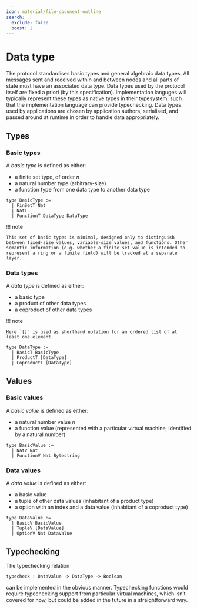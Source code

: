 ```yaml
---
icon: material/file-document-outline
search:
  exclude: false
  boost: 2
---
```


# Data type

The protocol standardises basic types and general algebraic data types. All messages sent and received within and between nodes and all parts of state must have an associated data type. Data types used by the protocol itself are fixed a priori (by this specification). Implementation languges will typically represent these types as native types in their typesystem, such that the implementation language can provide typechecking. Data types used by applications are chosen by application authors, serialised, and passed around at runtime in order to handle data appropriately.

## Types

### Basic types

A _basic type_ is defined as either:

- a finite set type, of order $n$
- a natural number type (arbitrary-size)
- a function type from one data type to another data type

```juvix
type BasicType :=
  | FinSetT Nat
  | NatT
  | FunctionT DataType DataType
```

!!! note

    This set of basic types is minimal, designed only to distinguish between fixed-size values, variable-size values, and functions. Other semantic information (e.g. whether a finite set value is intended to represent a ring or a finite field) will be tracked at a separate layer.

### Data types

A _data type_ is defined as either:

- a basic type
- a product of other data types
- a coproduct of other data types

!!! note

    Here `[]` is used as shorthand notation for an ordered list of at least one element.

```juvix
type DataType :=
  | BasicT BasicType
  | ProductT [DataType]
  | CoproductT [DataType]
```

## Values

### Basic values

A _basic value_ is defined as either:

- a natural number value $n$
- a function value (represented with a particular virtual machine, identified by a natural number)

```juvix
type BasicValue :=
  | NatV Nat
  | FunctionV Nat Bytestring
```

### Data values

A _data value_ is defined as either:

- a basic value
- a tuple of other data values (inhabitant of a product type)
- a option with an index and a data value (inhabitant of a coproduct type)

```juvix
type DataValue :=
  | BasicV BasicValue
  | TupleV [DataValue]
  | OptionV Nat DataValue
```

## Typechecking

The typechecking relation

```juvix
typecheck : DataValue -> DataType -> Boolean
```

can be implemented in the obvious manner. Typechecking functions would require typechecking support from particular virtual machines, which isn’t covered for now, but could be added in the future in a straightforward way.